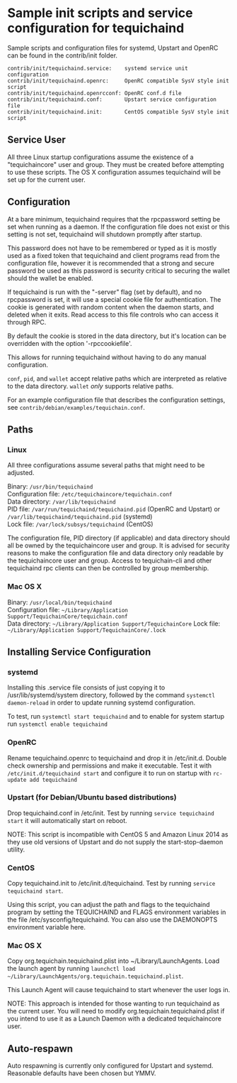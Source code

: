 # Sample init scripts and service configuration for tequichaind

Sample scripts and configuration files for systemd, Upstart and OpenRC
can be found in the contrib/init folder.

    contrib/init/tequichaind.service:    systemd service unit configuration
    contrib/init/tequichaind.openrc:     OpenRC compatible SysV style init script
    contrib/init/tequichaind.openrcconf: OpenRC conf.d file
    contrib/init/tequichaind.conf:       Upstart service configuration file
    contrib/init/tequichaind.init:       CentOS compatible SysV style init script

## Service User

All three Linux startup configurations assume the existence of a "tequichaincore" user
and group. They must be created before attempting to use these scripts.
The OS X configuration assumes tequichaind will be set up for the current user.

## Configuration

At a bare minimum, tequichaind requires that the rpcpassword setting be set
when running as a daemon. If the configuration file does not exist or this
setting is not set, tequichaind will shutdown promptly after startup.

This password does not have to be remembered or typed as it is mostly used
as a fixed token that tequichaind and client programs read from the configuration
file, however it is recommended that a strong and secure password be used
as this password is security critical to securing the wallet should the
wallet be enabled.

If tequichaind is run with the "-server" flag (set by default), and no rpcpassword is set,
it will use a special cookie file for authentication. The cookie is generated with random
content when the daemon starts, and deleted when it exits. Read access to this file
controls who can access it through RPC.

By default the cookie is stored in the data directory, but it's location can be overridden
with the option '-rpccookiefile'.

This allows for running tequichaind without having to do any manual configuration.

`conf`, `pid`, and `wallet` accept relative paths which are interpreted as
relative to the data directory. `wallet` _only_ supports relative paths.

For an example configuration file that describes the configuration settings,
see `contrib/debian/examples/tequichain.conf`.

## Paths

### Linux

All three configurations assume several paths that might need to be adjusted.

Binary: `/usr/bin/tequichaind`  
Configuration file: `/etc/tequichaincore/tequichain.conf`  
Data directory: `/var/lib/tequichaind`  
PID file: `/var/run/tequichaind/tequichaind.pid` (OpenRC and Upstart) or `/var/lib/tequichaind/tequichaind.pid` (systemd)  
Lock file: `/var/lock/subsys/tequichaind` (CentOS)

The configuration file, PID directory (if applicable) and data directory
should all be owned by the tequichaincore user and group. It is advised for security
reasons to make the configuration file and data directory only readable by the
tequichaincore user and group. Access to tequichain-cli and other tequichaind rpc clients
can then be controlled by group membership.

### Mac OS X

Binary: `/usr/local/bin/tequichaind`  
Configuration file: `~/Library/Application Support/TequichainCore/tequichain.conf`  
Data directory: `~/Library/Application Support/TequichainCore`
Lock file: `~/Library/Application Support/TequichainCore/.lock`

## Installing Service Configuration

### systemd

Installing this .service file consists of just copying it to
/usr/lib/systemd/system directory, followed by the command
`systemctl daemon-reload` in order to update running systemd configuration.

To test, run `systemctl start tequichaind` and to enable for system startup run
`systemctl enable tequichaind`

### OpenRC

Rename tequichaind.openrc to tequichaind and drop it in /etc/init.d. Double
check ownership and permissions and make it executable. Test it with
`/etc/init.d/tequichaind start` and configure it to run on startup with
`rc-update add tequichaind`

### Upstart (for Debian/Ubuntu based distributions)

Drop tequichaind.conf in /etc/init. Test by running `service tequichaind start`
it will automatically start on reboot.

NOTE: This script is incompatible with CentOS 5 and Amazon Linux 2014 as they
use old versions of Upstart and do not supply the start-stop-daemon utility.

### CentOS

Copy tequichaind.init to /etc/init.d/tequichaind. Test by running `service tequichaind start`.

Using this script, you can adjust the path and flags to the tequichaind program by
setting the TEQUICHAIND and FLAGS environment variables in the file
/etc/sysconfig/tequichaind. You can also use the DAEMONOPTS environment variable here.

### Mac OS X

Copy org.tequichain.tequichaind.plist into ~/Library/LaunchAgents. Load the launch agent by
running `launchctl load ~/Library/LaunchAgents/org.tequichain.tequichaind.plist`.

This Launch Agent will cause tequichaind to start whenever the user logs in.

NOTE: This approach is intended for those wanting to run tequichaind as the current user.
You will need to modify org.tequichain.tequichaind.plist if you intend to use it as a
Launch Daemon with a dedicated tequichaincore user.

## Auto-respawn

Auto respawning is currently only configured for Upstart and systemd.
Reasonable defaults have been chosen but YMMV.

